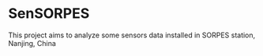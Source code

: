 # SenSORPES
This project aims to analyze some sensors data installed in SORPES station, Nanjing, China
